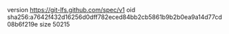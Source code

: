 version https://git-lfs.github.com/spec/v1
oid sha256:a7642f432d16256d0dff782eced84bb2cb5861b9b2b0ea9a14d77cd08b6f219e
size 50215

